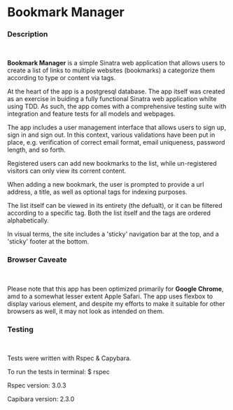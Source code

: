 <h1>Bookmark Manager</h1>

<h3>Description</h3><br/>

<p><strong>Bookmark Manager</strong> is a simple Sinatra web application that allows users 
to create a list of links to multiple websites (bookmarks) a categorize them according to 
type or content via tags.</p>

<p>At the heart of the app is a postgresql database. The app itself was created as an exercise 
in buiding a fully functional Sinatra web application whilte using TDD. As such, the app 
comes with a comprehensive testing suite with integration and feature tests for all models 
and webpages.</p> 

<p>The app includes a user management interface that allows users to sign up,
sign in and sign out. In this context, various validations have been put in place, e.g.
verification of correct email format, email uniqueness, password length, and so forth.</p>

<p>Registered users can add new bookmarks to the list, while un-registered visitors can only 
view its corrent content.</p>

<p>When adding a new bookmark, the user is prompted to provide a url address, a title, as well as
optional tags for indexing purposes.</p>

<p>The list itself can be viewed in its entirety (the defualt), or it can be filtered according
to a specific tag. Both the list itself and the tags are ordered alphabetically.</p>

<p>In visual terms, the site includes a 'sticky' navigation bar at the top, and a 'sticky' footer at
the bottom.</p>


<h3>Browser Caveate</h3><br/>

<p>Please note that this app has been optimized primarily for <strong>Google Chrome</strong>, 
amd to a somewhat lesser extent <string>Apple Safari</string>. The app uses flexbox to display 
various element, and despite my efforts to make it suitable for other browsers as well, 
it may not look as intended on them.</p>


<h3>Testing</h3><br/>

<p>Tests were written with Rspec & Capybara.</p>

<p>To run the tests in terminal: $ rspec</p>

<p>Rspec version: 3.0.3</p>

<p>Capibara version: 2.3.0</p>
